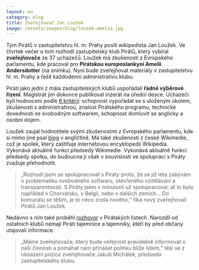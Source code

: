 ```yaml
---
layout: eu
category: blog
title: Zveřejňovač Jan Loužek
image: /assets/images/blog/louzek-amelia.jpg
---
```


Tým Pirátů v zastupitelstvu hl. m. Prahy posílí wikipedista Jan Loužek. Ve čtvrtek večer o tom rozhodl zastupitelský klub Pirátů, který vybíral **zveřejňovače** ze 37 uchazečů. Loužek má zkušenosti z Evropského parlamentu, kde pracoval pro **Pirátskou europoslankyni Amelii Andersdotter** (na snímku). Nyní bude zveřejňovat materiály v zastupitelstvu hl. m. Prahy a řešit každodenní administrativu klubu.

Piráti jako jedni z mála zastupitelských klubů uspořádali **řádné výběrové řízení**. Magistrát jim dokonce publikoval inzerát na úřední desce. Uchazeči byli hodnoceni podle [6 kritérií]: schopnost vypořádat se s uloženým úkolem, zkušenosti s administrativou, znalost Pirátského programu, technické dovednosti se svobodným softwarem, schopnost domluvit se anglicky a osobní dojem.

Loužek zaujal hodnotitele svými zkušenostmi z Evropského parlamentu, kde si mimo jiné psal [blog] v angličtině. Má také zkušenosti z české Wikimedie, což je spolek, který zaštiťuje internetovou encyklopedii Wikipedia. Vykonává aktuálně funkci předsedy Wikimedie. Vykonává aktuálně funkci předsedy spolku, do budoucna ji však v souvislosti ve spolupráci s Piráty zvažuje přehodnotit.

> „Rozhodl jsem se spolupracovat s Piráty proto, že se již léta zabývám o problematiku svobodného softwaru, otevřeného vzdělávání a transparentnosti. S Piráty jsem v minulosti už spolupracoval; ať to bylo například v Chorvatsku, v Belgii, nebo v dalších zemích... Do komunálu se těším, je to něco zcela nového,“ říká nový zveřejňovač Pirátů Jan Loužek. 

Nedávno s ním také proběhl [rozhovor] v Pirátských listech. Narozdíl od ostatních klubů nemají Piráti tajemnice a tajemníky, kteří by před občany utajovali informace. 

> „Máme zveřejňovače, který bude veřejnost pravidelně informovat o naší činnosti a pomáhat nám přinášet politiku blíže lidem,“ těší se z obsazení pozice zveřejňovače Jakub Michálek, předseda zastupitelského klubu.

[6 kritérií]: https://github.com/pirati-cz/KlubPraha/blob/master/vyberka/zverejnovac/kriteria.md#v%C3%BDsledky-hodnocen%C3%AD
[blog]: https://ameliaandersdotter.eu/author/jan-louzek
[rozhovor]: http://www.piratskelisty.cz/clanek-1285-rozhovor-s-janem-louzkem-o-piratske-stazi-v-bruselu
